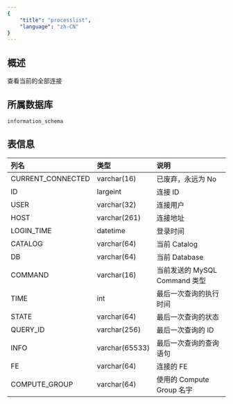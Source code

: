 ```yaml
---
{
    "title": "processlist",
    "language": "zh-CN"
}
---
```


## 概述

查看当前的全部连接

## 所属数据库


`information_schema`


## 表信息

| 列名              | 类型           | 说明                          |
| :---------------- | :------------- | :---------------------------- |
| CURRENT_CONNECTED | varchar(16)    | 已废弃，永远为 No             |
| ID                | largeint       | 连接 ID                       |
| USER              | varchar(32)    | 连接用户                      |
| HOST              | varchar(261)   | 连接地址                      |
| LOGIN_TIME        | datetime       | 登录时间                      |
| CATALOG           | varchar(64)    | 当前 Catalog                  |
| DB                | varchar(64)    | 当前 Database                 |
| COMMAND           | varchar(16)    | 当前发送的 MySQL Command 类型 |
| TIME              | int            | 最后一次查询的执行时间        |
| STATE             | varchar(64)    | 最后一次查询的状态            |
| QUERY_ID          | varchar(256)   | 最后一次查询的 ID             |
| INFO              | varchar(65533) | 最后一次查询的查询语句        |
| FE                | varchar(64)    | 连接的 FE                     |
| COMPUTE_GROUP     | varchar(64)    | 使用的 Compute Group 名字     |
